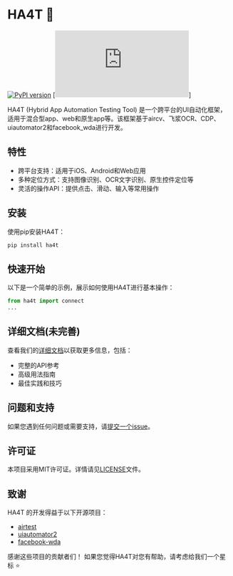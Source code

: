 # HA4T 🐍

[![PyPI version](https://badge.fury.io/py/ha4t.svg)](https://badge.fury.io/py/ha4t)
[![Documentation Status](https://1103837067.github.io/HA4T/index.html#)]

HA4T (Hybrid App Automation Testing Tool)
是一个跨平台的UI自动化框架，适用于混合型app、web和原生app等。该框架基于aircv、飞浆OCR、CDP、uiautomator2和facebook_wda进行开发。

## 特性

- 跨平台支持：适用于iOS、Android和Web应用
- 多种定位方式：支持图像识别、OCR文字识别、原生控件定位等
- 灵活的操作API：提供点击、滑动、输入等常用操作

## 安装

使用pip安装HA4T：

```bash
pip install ha4t
```

## 快速开始

以下是一个简单的示例，展示如何使用HA4T进行基本操作：

```python
from ha4t import connect
...
```

## 详细文档(未完善)

查看我们的[详细文档](https://1103837067.github.io/HA4T/)以获取更多信息，包括：

- 完整的API参考
- 高级用法指南
- 最佳实践和技巧


## 问题和支持

如果您遇到任何问题或需要支持，请[提交一个issue](https://github.com/1103837067/ha4t/issues)。

## 许可证

本项目采用MIT许可证。详情请见[LICENSE](LICENSE)文件。

## 致谢

HA4T 的开发得益于以下开源项目：

- [airtest](https://github.com/NetEase/airtest)
- [uiautomator2](https://github.com/openatx/uiautomator2)
- [facebook-wda](https://github.com/openatx/facebook-wda)

感谢这些项目的贡献者们！
如果您觉得HA4T对您有帮助，请考虑给我们一个星标 ⭐️
